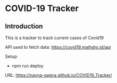 # COVID-19 Tracker

## Introduction
This is a tracker to track current cases of Covid19

API used to fetch data: https://covid19.mathdro.id/api

Setup:
- npm run deploy


URL: 
https://nayna-gajera.github.io/COVID19_Tracker/
